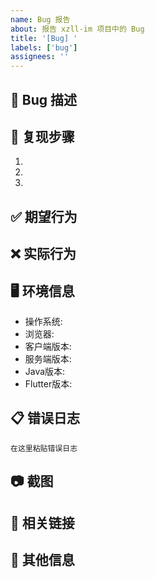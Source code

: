 ```yaml
---
name: Bug 报告
about: 报告 xzll-im 项目中的 Bug
title: '[Bug] '
labels: ['bug']
assignees: ''
---
```


## 🐛 Bug 描述
<!-- 简要描述遇到的问题 -->

## 🔄 复现步骤
<!-- 详细描述复现步骤 -->
1. 
2. 
3. 

## ✅ 期望行为
<!-- 描述期望的正确行为 -->

## ❌ 实际行为
<!-- 描述实际发生的错误行为 -->

## 🖥️ 环境信息
<!-- 请填写环境信息 -->
- 操作系统: 
- 浏览器: 
- 客户端版本: 
- 服务端版本: 
- Java版本: 
- Flutter版本: 

## 📋 错误日志
<!-- 贴出相关错误日志 -->
```
在这里粘贴错误日志
```

## 📷 截图
<!-- 如果可能，请提供截图 -->

## 🔗 相关链接
<!-- 相关的 Issues、PR 或文档链接 -->

## 💬 其他信息
<!-- 其他相关信息 -->
